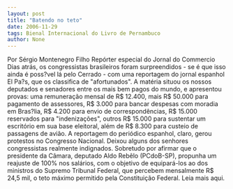 ```yaml
---
layout: post
title: "Batendo no teto"
date: 2006-11-29
tags: Bienal Internacional do Livro de Pernambuco
author: None
---
```


Por Sérgio Montenegro Filho Repórter especial do Jornal do Commercio
Dias atrás, os congressistas brasileiros foram surpreendidos - se é que isso ainda é poss?vel lá pelo Cerrado - com uma reportagem do jornal espanhol El Pa?s, que os classifica de \"afortunados\". A matéria situou os nossos deputados e senadores entre os mais bem pagos do mundo, e apresentou provas: uma remuneração mensal de R$ 12.400, mais R$ 50.000 para pagamento de assessores, R$ 3.000 para bancar despesas com moradia em Bras?lia, R$ 4.200 para envio de correspondências, R$ 15.000 reservados para \"indenizações\", outros R$ 15.000 para sustentar um escritório em sua base eleitoral, além de R$ 8.300 para custeio de passagens de avião. 
A reportagem do periódico espanhol, claro, gerou protestos no Congresso Nacional. Deixou alguns dos senhores congressistas realmente indignados. Sobretudo por afirmar que o presidente da Câmara, deputado Aldo Rebêlo (PCdoB-SP), propunha um reajuste de 100% nos salários, com o objetivo de equipará-los ao dos ministros do Supremo Tribunal Federal, que percebem mensalmente R$ 24,5 mil, o teto máximo permitido pela Constituição Federal. 
Leia mais aqui.  